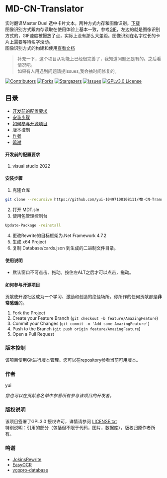 # MD-CN-Translator  
实时翻译Master Duel 选中卡片文本。两种方式内存和图像识别。[下载](https://github.com/yui-10497108108111/MD-CN-Translator/releases/tag/0.0.6)     
图像识别方式跟内存读取在使用体验上基本一致，参考[GIF](Image/demo.gif)，左边的就是图像识别方式的，GIF速度被慢放了点，实际上没有那么大差距。图像识别在名字过长的卡片上需要等待名字滚动。    
图像识别方式的构建和使用[查看文档](MDT-OCR/README.md)    
> 补充一下，这个项目从功能上已经很完善了，我知道问题还是有的。之后看情况吧。    
如果有人用遇到问题请提Issues,我会抽时间修复的。

<!-- PROJECT SHIELDS -->

[![Contributors][contributors-shield]][contributors-url]
[![Forks][forks-shield]][forks-url]
[![Stargazers][stars-shield]][stars-url]
[![Issues][issues-shield]][issues-url]
[![GPLv3.0 License][license-shield]][license-url]

 
## 目录

  - [开发前的配置要求](#开发前的配置要求)
  - [安装步骤](#安装步骤)
  - [如何参与开源项目](#如何参与开源项目)
- [版本控制](#版本控制)
- [作者](#作者)
- [鸣谢](#鸣谢)


#### 开发前的配置要求

1. visual studio 2022

#### **安装步骤**

1. 克隆仓库
```sh
git clone --recursive https://github.com/yui-10497108108111/MD-CN-Translator
```
2. 打开 MDT.sln
3. 使用包管理控制台
```sh
Update-Package -reinstall 
```
4. 更改Rewrite的目标框架为.Net Framework 4.7.2
5. 生成 x64 Project
6. 复制 Database/cards.json 到生成的二进制文件目录。
#### 使用说明
* 默认窗口不可点击、拖动。按住左ALT之后才可以点击，拖动。





#### 如何参与开源项目

贡献使开源社区成为一个学习、激励和创造的绝佳场所。你所作的任何贡献都是**非常感谢**的。


1. Fork the Project
2. Create your Feature Branch (`git checkout -b feature/AmazingFeature`)
3. Commit your Changes (`git commit -m 'Add some AmazingFeature'`)
4. Push to the Branch (`git push origin feature/AmazingFeature`)
5. Open a Pull Request



### 版本控制

该项目使用Git进行版本管理。您可以在repository参看当前可用版本。

### 作者

yui

 *您也可以在贡献者名单中参看所有参与该项目的开发者。*

### 版权说明

该项目签署了GPL3.0 授权许可，详情请参阅 [LICENSE.txt](https://github.com/yui-10497108108111/MD-CN-Translator/blob/main/LICENSE)    
特别说明：引用的部分（包括但不限于代码，图片，数据库），版权归原作者所有。

### 鸣谢


- [JokinsRewrite](https://github.com/JokinAce/JokinsRewrite)
- [EasyOCR](https://github.com/JaidedAI/EasyOCR)
- [ygopro-database](https://github.com/mycard/ygopro-database)

<!-- links -->
[your-project-path]:yui-10497108108111/MD-CN-Translator
[contributors-shield]: https://img.shields.io/github/contributors/yui-10497108108111/MD-CN-Translator.svg?style=flat-square
[contributors-url]: https://github.com/yui-10497108108111/MD-CN-Translator/graphs/contributors
[forks-shield]: https://img.shields.io/github/forks/yui-10497108108111/MD-CN-Translator.svg?style=flat-square
[forks-url]: https://github.com/yui-10497108108111/MD-CN-Translator/network/members
[stars-shield]: https://img.shields.io/github/stars/yui-10497108108111/MD-CN-Translator.svg?style=flat-square
[stars-url]: https://github.com/yui-10497108108111/MD-CN-Translator/stargazers
[issues-shield]: https://img.shields.io/github/issues/yui-10497108108111/MD-CN-Translator.svg?style=flat-square
[issues-url]: https://img.shields.io/github/issues/yui-10497108108111/MD-CN-Translator.svg
[license-shield]: https://img.shields.io/github/license/yui-10497108108111/MD-CN-Translator.svg?style=flat-square
[license-url]: https://github.com/yui-10497108108111/MD-CN-Translator/blob/master/LICENSE



